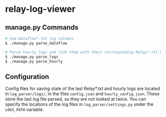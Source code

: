 relay-log-viewer
================

manage.py Commands
------------------
```bash
# Sum Dataflow*.txt log columns
$ ./manage.py parse_dataflow

# Parse hourly logs and link them with their corresponding Relay*.txt entries
$ ./manage.py parse_logs
$ ./manage.py parse_hourly
```

Configuration
------------
Config files for saving state of the last Relay*.txt and hourly logs are located
in `log_parser/logs/`, in the files `config.json` and `hourly_config.json`.
These store the last log file parsed, so they are not looked at twice.  You can
specify the locations of the log files in `log_parser/settings.py` under the
`LOGS_PATH` variable.
